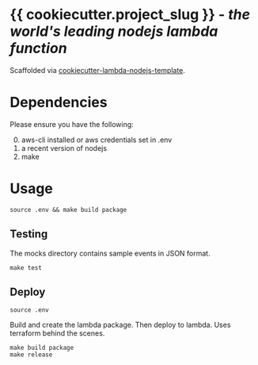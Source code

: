 # {{ cookiecutter.project_slug }} - _the world's leading nodejs lambda function_

Scaffolded via [cookiecutter-lambda-nodejs-template](https://github.com/JonathanPorta/cookiecutter-lambda-nodejs-template).

# Dependencies

Please ensure you have the following:

0. aws-cli installed or aws credentials set in .env
1. a recent version of nodejs
2. make

# Usage

```
source .env && make build package
```

## Testing

The mocks directory contains sample events in JSON format.

```
make test
```

## Deploy

```
source .env
```

Build and create the lambda package. Then deploy to lambda. Uses terraform behind the scenes.

```
make build package
make release
```
